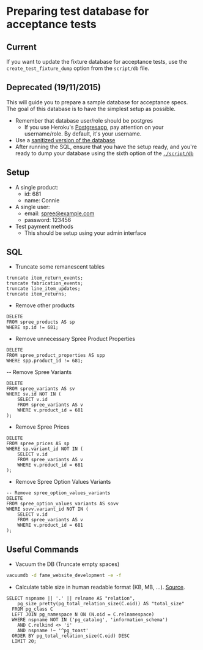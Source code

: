 # Preparing test database for acceptance tests

## Current

If you want to update the fixture database for acceptance tests, use the `create_test_fixture_dump` option from the `script/db` file.

## Deprecated (19/11/2015)

This will guide you to prepare a sample database for acceptance specs. The goal of this database is to have the simplest setup as possible.
 
- Remember that database user/role should be postgres
    - If you use Heroku's [Postgresapp](http://postgresapp.com/), pay attention on your username/role. By default, it's your username.
- Use a [sanitized version of the database](https://github.com/fameandpartners/website/blob/3a0452d36903b5adee2d919a2b3ac157e996d171/README.md#sanitised-database)
- After running the SQL, ensure that you have the setup ready, and you're ready to dump your database using the sixth option of the [`./script/db`](https://github.com/fameandpartners/website/blob/3a0452d36903b5adee2d919a2b3ac157e996d171/README.md#local-database)

## Setup

- A single product:
    - id: 681
    - name: Connie
- A single user:
    - email: spree@example.com
    - password: 123456
- Test payment methods
    - This should be setup using your admin interface

## SQL

- Truncate some remanescent tables

```
truncate item_return_events;
truncate fabrication_events;
truncate line_item_updates;
truncate item_returns;
```

- Remove other products

```
DELETE
FROM spree_products AS sp
WHERE sp.id != 681;        
```

- Remove unnecessary Spree Product Properties

```
DELETE
FROM spree_product_properties AS spp
WHERE spp.product_id != 681;
```

-- Remove Spree Variants

```
DELETE
FROM spree_variants AS sv
WHERE sv.id NOT IN (
    SELECT v.id
    FROM spree_variants AS v
    WHERE v.product_id = 681
);
```

- Remove Spree Prices

```
DELETE                            
FROM spree_prices AS sp
WHERE sp.variant_id NOT IN (
    SELECT v.id
    FROM spree_variants AS v
    WHERE v.product_id = 681
);
```

- Remove Spree Option Values Variants

```
-- Remove spree_option_values_variants
DELETE
FROM spree_option_values_variants AS sovv
WHERE sovv.variant_id NOT IN (
    SELECT v.id
    FROM spree_variants AS v
    WHERE v.product_id = 681
);
```

## Useful Commands

- Vacuum the DB (Truncate empty spaces)

```bash
vacuumdb -d fame_website_development -e -f
```

- Calculate table size in human readable format (KB, MB, ...). [Source](https://wiki.postgresql.org/wiki/Disk_Usage#Finding_the_total_size_of_your_biggest_tables).
 
```
SELECT nspname || '.' || relname AS "relation",
    pg_size_pretty(pg_total_relation_size(C.oid)) AS "total_size"
  FROM pg_class C
  LEFT JOIN pg_namespace N ON (N.oid = C.relnamespace)
  WHERE nspname NOT IN ('pg_catalog', 'information_schema')
    AND C.relkind <> 'i'
    AND nspname !~ '^pg_toast'
  ORDER BY pg_total_relation_size(C.oid) DESC
  LIMIT 20;
```
